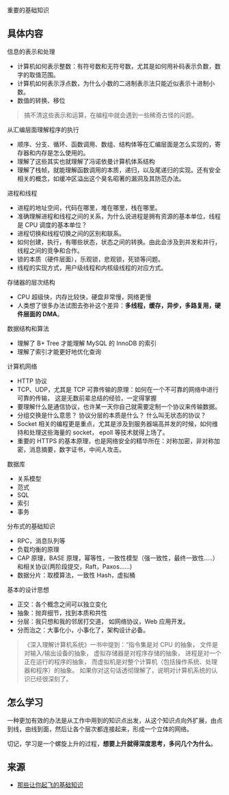 重要的基础知识

## 具体内容
信息的表示和处理
* 计算机如何表示整数：有符号数和无符号数，尤其是如何用补码表示负数，数字的取值范围。
* 计算机如何表示浮点数，为什么小数的二进制表示法只能近似表示十进制小数。
* 数值的转换、移位

> 搞不清这些表示和运算，在编程中就会遇到一些稀奇古怪的问题。

从汇编层面理解程序的执行
* 顺序、分支、循环、函数调用、数组、结构体等在汇编层面是怎么实现的，寄存器和内存是怎么使用的。
* 理解了这些其实也就理解了冯诺依曼计算机体系结构
* 理解了栈帧，就能理解函数调用的本质，递归，以及尾递归的实现。还有安全相关的概念，如缓冲区溢出这个臭名昭著的漏洞及其防范办法。

进程和线程
* 进程的地址空间，代码在哪里，堆在哪里，栈在哪里。
* 准确理解进程和线程之间的关系，为什么说进程是拥有资源的基本单位，线程是 CPU 调度的基本单位？
* 进程切换和线程切换之间的区别和联系。
* 如何创建，执行，有哪些状态，状态之间的转换。由此会涉及到并发和并行，线程之间的竞争和合作。
* 锁的本质（硬件层面），乐观锁，悲观锁，死锁等问题。
* 线程的实现方式，用户级线程和内核级线程的对应方式。

存储器的层次结构
* CPU 超级快，内存比较快，硬盘非常慢，网络更慢
* 人类想了很多办法试图去弥补这个差异：**多线程，缓存，异步，多路复用，硬件层面的 DMA**。

数据结构和算法
* 理解了 B+ Tree 才能理解 MySQL 的 InnoDB 的索引
* 理解了索引才能更好地优化查询

计算机网络
* HTTP 协议
* TCP、UDP，尤其是 TCP 可靠传输的原理：如何在一个不可靠的网络中进行可靠的传输， 这是无数前辈总结的经验，一定得掌握
* 要理解什么是通信协议，也许某一天你自己就需要定制一个协议来传输数据。
* 分组交换是什么意思？ 协议分层的本质是什么？ 什么叫无状态的协议？
* Socket 相关的编程更是重点，尤其是涉及到服务器端高并发的时候，如何维持和处理这些海量的 socket， epoll 等技术就得上场了。
* 重要的 HTTPS 的基本原理，也是网络安全的精华所在：对称加密，非对称加密，消息摘要，数字证书，中间人攻击。

数据库
* 关系模型
* 范式
* SQL
* 索引
* 事务

分布式的基础知识
* RPC，消息队列等
* 负载均衡的原理
* CAP 原理，BASE 原理，幂等性，一致性模型（强一致性，最终一致性.....）和相关协议(两阶段提交，Raft，Paxos......)
* 数据分片：取模算法，一致性 Hash，虚拟桶

基本的设计思想
* 正交：各个概念之间可以独立变化
* 抽象：抛弃细节，找到本质和共性
* 分层：我只想和我的邻居打交道， 如网络协议，Web 应用开发。
* 分而治之：大事化小，小事化了，架构设计必备。

> 《深入理解计算机系统》一书中提到：“指令集是对 CPU 的抽象， 文件是对输入/输出设备的抽象， 虚拟存储器是对程序存储的抽象， 进程是对一个正在运行的程序的抽象， 而虚拟机是对整个计算机（包括操作系统、处理器和程序）的抽象。 如果你对这句话透彻理解了，说明对计算机系统的认识已经很深刻了。

## 怎么学习
一种更加有效的办法是从工作中用到的知识点出发，从这个知识点向外扩展，由点到线，由线到面，然后让各个层次都连接起来，形成一个立体的网络。

切记，学习是一个螺旋上升的过程，**想要上升就得深度思考，多问几个为什么**。

## 来源
* [那些让你起飞的基础知识](https://mp.weixin.qq.com/s/Rt9Kn8BoWVfxdBlYdpFDCQ)